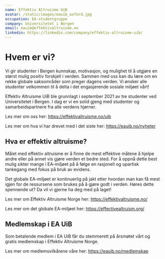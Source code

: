 ```yaml
---
name: Effektiv Altruisme UiB
avatar: /static/images/eauib_oxford.jpg
occupation: EA-studentgruppe
company: Universitetet i Bergen
email: eauib@effektivaltruisme.no
linkedin: https://linkedin.com/company/effektiv-altruisme-uib/
---
```


# Hvem er vi?

Vi gir studenter i Bergen kunnskap, motivasjon, og mulighet til å utgjøre en størst mulig positiv forskjell i verden. Sammen med oss kan du lære om en rekke globale saksområder som preger dagens verden. Vi ønsker alle studenter velkommen til å delta i det engasjerende sosiale miljøet vårt!

Effektiv Altruisme UiB ble grunnlagt i september 2021 av tre studenter ved Universitetet i Bergen. I dag er vi en solid gjeng med studenter og samarbeidspartnere fra alle verdens hjørner.

Les mer om oss her: https://effektivaltruisme.no/uib

Les mer om hva vi har drevet med i det siste her: https://eauib.no/nyheter

## Hva er effektiv altruisme?

Målet med effektiv altruisme er å finne de mest effektive måtene å hjelpe andre eller på annet vis gjøre verden et bedre sted. For å oppnå dette best mulig sikter mange i EA-miljøet på å følge en rasjonell og upartisk tankegang med fokus på bruk av evidens.

Det globale EA-miljøet er kontinuerlig på jakt etter hvordan man kan få mest igjen for de ressursene som brukes på å gjøre godt i verden. Høres dette spennende ut? Da vil vi gjerne ha deg med på laget!

Les mer om Effektiv Altruisme Norge her: https://effektivaltruisme.no/

Les mer om det globale EA-miljøet her: https://effectivealtruism.org/

## Medlemskap i EA UiB

Som betalende medlem i EA UiB får du stemmerett på årsmøtet vårt og gratis medlemskap i Effektiv Altruisme Norge.

Les mer om medlemsvilkårene våre her: https://eauib.no/medlemskap
